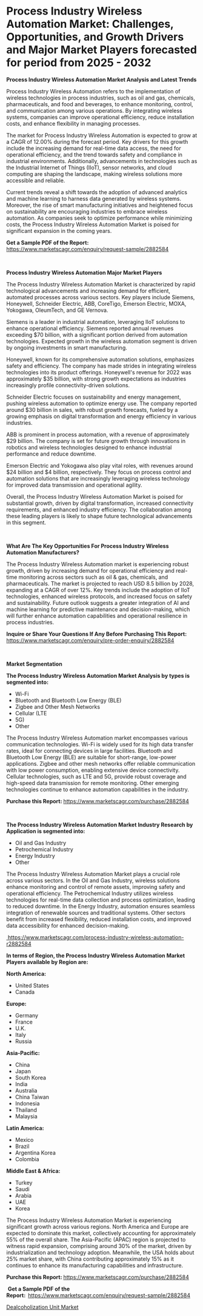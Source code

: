 <p><h1>Process Industry Wireless Automation Market: Challenges, Opportunities, and Growth Drivers and Major Market Players forecasted for period from 2025 - 2032</h1></p><p><strong>Process Industry Wireless Automation Market Analysis and Latest Trends</strong></p>
<p><p>Process Industry Wireless Automation refers to the implementation of wireless technologies in process industries, such as oil and gas, chemicals, pharmaceuticals, and food and beverages, to enhance monitoring, control, and communication among various operations. By integrating wireless systems, companies can improve operational efficiency, reduce installation costs, and enhance flexibility in managing processes.</p><p>The market for Process Industry Wireless Automation is expected to grow at a CAGR of 12.00% during the forecast period. Key drivers for this growth include the increasing demand for real-time data access, the need for operational efficiency, and the trend towards safety and compliance in industrial environments. Additionally, advancements in technologies such as the Industrial Internet of Things (IIoT), sensor networks, and cloud computing are shaping the landscape, making wireless solutions more accessible and reliable.</p><p>Current trends reveal a shift towards the adoption of advanced analytics and machine learning to harness data generated by wireless systems. Moreover, the rise of smart manufacturing initiatives and heightened focus on sustainability are encouraging industries to embrace wireless automation. As companies seek to optimize performance while minimizing costs, the Process Industry Wireless Automation Market is poised for significant expansion in the coming years.</p></p>
<p><strong>Get a Sample PDF of the Report:&nbsp;</strong> <a href="https://www.marketscagr.com/enquiry/request-sample/2882584?utm_campaign=2946&utm_medium=2&utm_source=Github&utm_content=ia&utm_term=13032025&utm_id=process-industry-wireless-automation">https://www.marketscagr.com/enquiry/request-sample/2882584</a></p>
<p>&nbsp;</p>
<p><strong>Process Industry Wireless Automation Major Market Players</strong></p>
<p><p>The Process Industry Wireless Automation Market is characterized by rapid technological advancements and increasing demand for efficient, automated processes across various sectors. Key players include Siemens, Honeywell, Schneider Electric, ABB, CoreTigo, Emerson Electric, MOXA, Yokogawa, OleumTech, and GE Vernova.</p><p>Siemens is a leader in industrial automation, leveraging IIoT solutions to enhance operational efficiency. Siemens reported annual revenues exceeding $70 billion, with a significant portion derived from automation technologies. Expected growth in the wireless automation segment is driven by ongoing investments in smart manufacturing.</p><p>Honeywell, known for its comprehensive automation solutions, emphasizes safety and efficiency. The company has made strides in integrating wireless technologies into its product offerings. Honeywell's revenue for 2022 was approximately $35 billion, with strong growth expectations as industries increasingly profile connectivity-driven solutions.</p><p>Schneider Electric focuses on sustainability and energy management, pushing wireless automation to optimize energy use. The company reported around $30 billion in sales, with robust growth forecasts, fueled by a growing emphasis on digital transformation and energy efficiency in various industries.</p><p>ABB is prominent in process automation, with a revenue of approximately $29 billion. The company is set for future growth through innovations in robotics and wireless technologies designed to enhance industrial performance and reduce downtime.</p><p>Emerson Electric and Yokogawa also play vital roles, with revenues around $24 billion and $4 billion, respectively. They focus on process control and automation solutions that are increasingly leveraging wireless technology for improved data transmission and operational agility.</p><p>Overall, the Process Industry Wireless Automation Market is poised for substantial growth, driven by digital transformation, increased connectivity requirements, and enhanced industry efficiency. The collaboration among these leading players is likely to shape future technological advancements in this segment.</p></p>
<p>&nbsp;</p>
<p><strong>What Are The Key Opportunities For Process Industry Wireless Automation Manufacturers?</strong></p>
<p><p>The Process Industry Wireless Automation market is experiencing robust growth, driven by increasing demand for operational efficiency and real-time monitoring across sectors such as oil & gas, chemicals, and pharmaceuticals. The market is projected to reach USD 8.5 billion by 2028, expanding at a CAGR of over 12%. Key trends include the adoption of IIoT technologies, enhanced wireless protocols, and increased focus on safety and sustainability. Future outlook suggests a greater integration of AI and machine learning for predictive maintenance and decision-making, which will further enhance automation capabilities and operational resilience in process industries.</p></p>
<p><strong>Inquire or Share Your Questions If Any Before Purchasing This Report:</strong> <a href="https://www.marketscagr.com/enquiry/pre-order-enquiry/2882584?utm_campaign=2946&utm_medium=2&utm_source=Github&utm_content=ia&utm_term=13032025&utm_id=process-industry-wireless-automation">https://www.marketscagr.com/enquiry/pre-order-enquiry/2882584</a></p>
<p>&nbsp;</p>
<p><strong>Market Segmentation</strong></p>
<p><strong>The Process Industry Wireless Automation Market Analysis by types is segmented into:</strong></p>
<p><ul><li>Wi-Fi</li><li>Bluetooth and Bluetooth Low Energy (BLE)</li><li>Zigbee and Other Mesh Networks</li><li>Cellular (LTE</li><li>5G)</li><li>Other</li></ul></p>
<p><p>The Process Industry Wireless Automation market encompasses various communication technologies. Wi-Fi is widely used for its high data transfer rates, ideal for connecting devices in large facilities. Bluetooth and Bluetooth Low Energy (BLE) are suitable for short-range, low-power applications. Zigbee and other mesh networks offer reliable communication with low power consumption, enabling extensive device connectivity. Cellular technologies, such as LTE and 5G, provide robust coverage and high-speed data transmission for remote monitoring. Other emerging technologies continue to enhance automation capabilities in the industry.</p></p>
<p><strong>Purchase this Report:&nbsp;</strong><a href="https://www.marketscagr.com/purchase/2882584?utm_campaign=2946&utm_medium=2&utm_source=Github&utm_content=ia&utm_term=13032025&utm_id=process-industry-wireless-automation">https://www.marketscagr.com/purchase/2882584</a></p>
<p>&nbsp;</p>
<p><strong>The Process Industry Wireless Automation Market Industry Research by Application is segmented into:</strong></p>
<p><ul><li>Oil and Gas Industry</li><li>Petrochemical Industry</li><li>Energy Industry</li><li>Other</li></ul></p>
<p><p>The Process Industry Wireless Automation Market plays a crucial role across various sectors. In the Oil and Gas Industry, wireless solutions enhance monitoring and control of remote assets, improving safety and operational efficiency. The Petrochemical Industry utilizes wireless technologies for real-time data collection and process optimization, leading to reduced downtime. In the Energy Industry, automation ensures seamless integration of renewable sources and traditional systems. Other sectors benefit from increased flexibility, reduced installation costs, and improved data accessibility for enhanced decision-making.</p></p>
<p><a href="https://www.marketscagr.com/process-industry-wireless-automation-r2882584?utm_campaign=2946&utm_medium=2&utm_source=Github&utm_content=ia&utm_term=13032025&utm_id=process-industry-wireless-automation">&nbsp;https://www.marketscagr.com/process-industry-wireless-automation-r2882584</a></p>
<p><strong>In terms of Region, the Process Industry Wireless Automation Market Players available by Region are:</strong></p>
<p>
    <p> <strong> North America: </strong>
        <ul>
            <li>United States</li>
            <li>Canada</li>
        </ul>
        </p> 
    <p> <strong> Europe: </strong>
        <ul>
            <li>Germany</li>
            <li>France</li>
            <li>U.K.</li>
            <li>Italy</li>
            <li>Russia</li>
        </ul>
        </p> 
    <p> <strong> Asia-Pacific: </strong>
        <ul>
            <li>China</li>
            <li>Japan</li>
            <li>South Korea</li>
            <li>India</li>
            <li>Australia</li>
            <li>China Taiwan</li>
            <li>Indonesia</li>
            <li>Thailand</li>
            <li>Malaysia</li>
        </ul>
        </p> 
    <p> <strong> Latin America: </strong>
        <ul>
            <li>Mexico</li>
            <li>Brazil</li>
            <li>Argentina Korea</li>
            <li>Colombia</li>
        </ul>
        </p> 
    <p> <strong> Middle East & Africa: </strong>
        <ul>
            <li>Turkey</li>
            <li>Saudi</li>
            <li>Arabia</li>
            <li>UAE</li>
            <li>Korea</li>
        </ul>
    </p>
    </p>
<p><p>The Process Industry Wireless Automation Market is experiencing significant growth across various regions. North America and Europe are expected to dominate this market, collectively accounting for approximately 55% of the overall share. The Asia-Pacific (APAC) region is projected to witness rapid expansion, comprising around 30% of the market, driven by industrialization and technology adoption. Meanwhile, the USA holds about 25% market share, with China contributing approximately 15% as it continues to enhance its manufacturing capabilities and infrastructure.</p></p>
<p><strong>Purchase this Report: </strong><a href="https://www.marketscagr.com/purchase/2882584?utm_campaign=2946&utm_medium=2&utm_source=Github&utm_content=ia&utm_term=13032025&utm_id=process-industry-wireless-automation">https://www.marketscagr.com/purchase/2882584</a></p>
<p>&nbsp;<strong>Get a Sample PDF of the Report:&nbsp;&nbsp;</strong><a href="https://www.marketscagr.com/enquiry/request-sample/2882584?utm_campaign=2946&utm_medium=2&utm_source=Github&utm_content=ia&utm_term=13032025&utm_id=process-industry-wireless-automation">https://www.marketscagr.com/enquiry/request-sample/2882584</a></p>
<p><strong></strong></p>
<p><p><a href="https://github.com/saroarmaicky/Market-Research-Report-List-1/blob/main/dealcoholization-unit-market.md?utm_campaign=2946&utm_medium=2&utm_source=Github&utm_content=ia&utm_term=13032025&utm_id=process-industry-wireless-automation">Dealcoholization Unit Market</a></p></p>